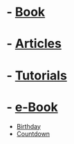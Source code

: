 # - [Book](https://dragon-library.github.io/library/book/)
# - [Articles](https://dragon-library.github.io/library/docs/articles/)
# - [Tutorials](https://dragon-library.github.io/library/tutorials/)
# - [e-Book](https://github.com/dragon-library/library/tree/master/e-book)

- [Birthday](https://ecs-support.github.io/knowledge-center/single-page/countdown/age.html)
- [Countdown](https://ecs-support.github.io/knowledge-center/single-page/countdown/countdown.html)


